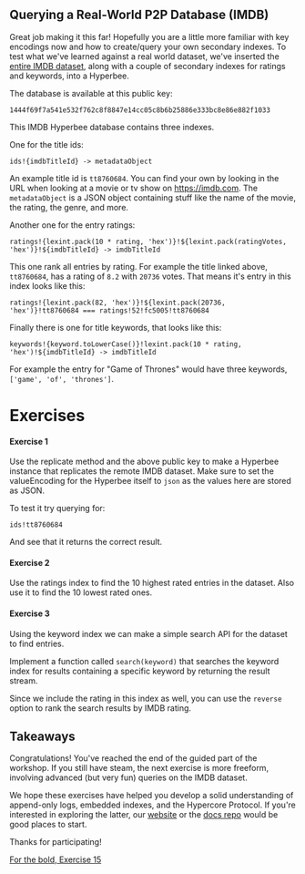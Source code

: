 ## Querying a Real-World P2P Database (IMDB)

Great job making it this far! Hopefully you are a little more familiar with key encodings now and how to create/query your own secondary indexes.
To test what we've learned against a real world dataset, we've inserted the [entire IMDB dataset](https://www.imdb.com/interfaces/), along with a couple of secondary indexes for ratings and keywords, into a Hyperbee.

The database is available at this public key:

```
1444f69f7a541e532f762c8f8847e14cc05c8b6b25886e333bc8e86e882f1033
```

This IMDB Hyperbee database contains three indexes.

One for the title ids:

```
ids!{imdbTitleId} -> metadataObject
```

An example title id is `tt8760684`. You can find your own by looking in the URL when looking at a movie or tv show on https://imdb.com.
The `metadataObject` is a JSON object containing stuff like the name of the movie, the rating, the genre, and more.

Another one for the entry ratings:

```
ratings!{lexint.pack(10 * rating, 'hex')}!${lexint.pack(ratingVotes, 'hex')}!${imdbTitleId} -> imdbTitleId
```

This one rank all entries by rating.
For example the title linked above, `tt8760684`, has a rating of `8.2` with `20736` votes. That means it's entry in this index looks like this:

```
ratings!{lexint.pack(82, 'hex')}!${lexint.pack(20736, 'hex')}!tt8760684 === ratings!52!fc5005!tt8760684
```

Finally there is one for title keywords, that looks like this:

```
keywords!{keyword.toLowerCase()}!lexint.pack(10 * rating, 'hex')!${imdbTitleId} -> imdbTitleId
```

For example the entry for "Game of Thrones" would have three keywords, `['game', 'of', 'thrones']`.

# Exercises

#### Exercise 1

Use the replicate method and the above public key to make a Hyperbee instance that replicates the remote IMDB dataset.
Make sure to set the valueEncoding for the Hyperbee itself to `json` as the values here are stored as JSON.

To test it try querying for:

```
ids!tt8760684
```

And see that it returns the correct result.

#### Exercise 2

Use the ratings index to find the 10 highest rated entries in the dataset.
Also use it to find the 10 lowest rated ones.

#### Exercise 3

Using the keyword index we can make a simple search API for the dataset to find entries.

Implement a function called `search(keyword)` that searches the keyword index for results containing a specific keyword by returning the result stream.

Since we include the rating in this index as well, you can use the `reverse` option to rank the search results by IMDB rating.

## Takeaways

Congratulations! You've reached the end of the guided part of the workshop. If you still have steam, the next exercise is more freeform, involving advanced (but very fun) queries on the IMDB dataset.

We hope these exercises have helped you develop a solid understanding of append-only logs, embedded indexes, and the Hypercore Protocol. If you're interested in exploring the latter, our [website](https://hypercore-protocol.org) or the [docs repo](https://github.com/hypercore-protocol/docs) would be good places to start.

Thanks for participating!

[For the bold, Exercise 15](15.md)